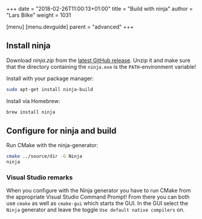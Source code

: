 +++
date = "2018-02-26T11:00:13+01:00"
title = "Build with ninja"
author = "Lars Bilke"
weight = 1031

[menu]
  [menu.devguide]
    parent = "advanced"
+++

## Install ninja

<div class='win'>

Download *ninja.zip* from the [latest GitHub release](https://github.com/ninja-build/ninja/releases/latest). Unzip it and make sure that the directory containing the `ninja.exe` is the `PATH`-environment variable!

</div>

<div class='linux'>

Install with your package manager:

```bash
sudo apt-get install ninja-build
```

</div>

<div class='mac'>

Install via Homebrew:

```bash
brew install ninja
```

</div>

## Configure for ninja and build

Run CMake with the ninja-generator:

```bash
cmake ../source/dir -G Ninja
ninja
```

<div class='note'>

### <i class="far fa-exclamation-triangle"></i> Visual Studio remarks

When you configure with the Ninja generator you have to run CMake from the appropriate Visual Studio Command Prompt! From there you can both use `cmake` as well as `cmake-gui` which starts the GUI. In the GUI select the `Ninja` generator and leave the toggle `Use default native compilers` on.

</div>
